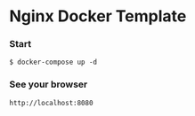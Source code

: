 # Nginx Docker Template

### Start
````
$ docker-compose up -d
````

### See your browser
````
http://localhost:8080
````

